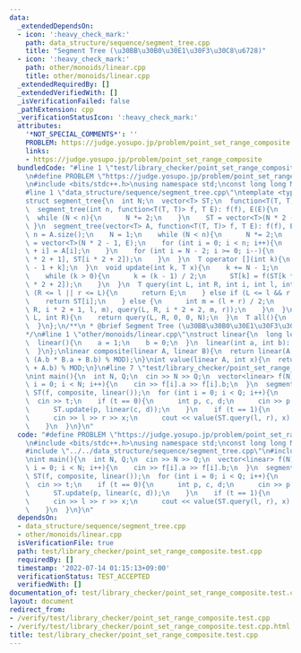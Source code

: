 ```yaml
---
data:
  _extendedDependsOn:
  - icon: ':heavy_check_mark:'
    path: data_structure/sequence/segment_tree.cpp
    title: "Segment Tree (\u30BB\u30B0\u30E1\u30F3\u30C8\u6728)"
  - icon: ':heavy_check_mark:'
    path: other/monoids/linear.cpp
    title: other/monoids/linear.cpp
  _extendedRequiredBy: []
  _extendedVerifiedWith: []
  _isVerificationFailed: false
  _pathExtension: cpp
  _verificationStatusIcon: ':heavy_check_mark:'
  attributes:
    '*NOT_SPECIAL_COMMENTS*': ''
    PROBLEM: https://judge.yosupo.jp/problem/point_set_range_composite
    links:
    - https://judge.yosupo.jp/problem/point_set_range_composite
  bundledCode: "#line 1 \"test/library_checker/point_set_range_composite.test.cpp\"\
    \n#define PROBLEM \"https://judge.yosupo.jp/problem/point_set_range_composite\"\
    \n#include <bits/stdc++.h>\nusing namespace std;\nconst long long MOD = 998244353;\n\
    #line 1 \"data_structure/sequence/segment_tree.cpp\"\ntemplate <typename T>\n\
    struct segment_tree{\n  int N;\n  vector<T> ST;\n  function<T(T, T)> f;\n  T E;\n\
    \  segment_tree(int n, function<T(T, T)> f, T E): f(f), E(E){\n    N = 1;\n  \
    \  while (N < n){\n      N *= 2;\n    }\n    ST = vector<T>(N * 2 - 1, E);\n \
    \ }\n  segment_tree(vector<T> A, function<T(T, T)> f, T E): f(f), E(E){\n    int\
    \ n = A.size();\n    N = 1;\n    while (N < n){\n      N *= 2;\n    }\n    ST\
    \ = vector<T>(N * 2 - 1, E);\n    for (int i = 0; i < n; i++){\n      ST[N - 1\
    \ + i] = A[i];\n    }\n    for (int i = N - 2; i >= 0; i--){\n      ST[i] = f(ST[i\
    \ * 2 + 1], ST[i * 2 + 2]);\n    }\n  }\n  T operator [](int k){\n    return ST[N\
    \ - 1 + k];\n  }\n  void update(int k, T x){\n    k += N - 1;\n    ST[k] = x;\n\
    \    while (k > 0){\n      k = (k - 1) / 2;\n      ST[k] = f(ST[k * 2 + 1], ST[k\
    \ * 2 + 2]);\n    }\n  }\n  T query(int L, int R, int i, int l, int r){\n    if\
    \ (R <= l || r <= L){\n      return E;\n    } else if (L <= l && r <= R){\n  \
    \    return ST[i];\n    } else {\n      int m = (l + r) / 2;\n      return f(query(L,\
    \ R, i * 2 + 1, l, m), query(L, R, i * 2 + 2, m, r));\n    }\n  }\n  T query(int\
    \ L, int R){\n    return query(L, R, 0, 0, N);\n  }\n  T all(){\n    return ST[0];\n\
    \  }\n};\n/**\n * @brief Segment Tree (\u30BB\u30B0\u30E1\u30F3\u30C8\u6728)\n\
    */\n#line 1 \"other/monoids/linear.cpp\"\nstruct linear{\n  long long a, b;\n\
    \  linear(){\n    a = 1;\n    b = 0;\n  }\n  linear(int a, int b): a(a), b(b){\n\
    \  }\n};\nlinear composite(linear A, linear B){\n  return linear(A.a * B.a % MOD,\
    \ (A.b * B.a + B.b) % MOD);\n}\nint value(linear A, int x){\n  return (A.a * x\
    \ + A.b) % MOD;\n}\n#line 7 \"test/library_checker/point_set_range_composite.test.cpp\"\
    \nint main(){\n  int N, Q;\n  cin >> N >> Q;\n  vector<linear> f(N);\n  for (int\
    \ i = 0; i < N; i++){\n    cin >> f[i].a >> f[i].b;\n  }\n  segment_tree<linear>\
    \ ST(f, composite, linear());\n  for (int i = 0; i < Q; i++){\n    int t;\n  \
    \  cin >> t;\n    if (t == 0){\n      int p, c, d;\n      cin >> p >> c >> d;\n\
    \      ST.update(p, linear(c, d));\n    }\n    if (t == 1){\n      int l, r, x;\n\
    \      cin >> l >> r >> x;\n      cout << value(ST.query(l, r), x) << endl;\n\
    \    }\n  }\n}\n"
  code: "#define PROBLEM \"https://judge.yosupo.jp/problem/point_set_range_composite\"\
    \n#include <bits/stdc++.h>\nusing namespace std;\nconst long long MOD = 998244353;\n\
    #include \"../../data_structure/sequence/segment_tree.cpp\"\n#include \"../../other/monoids/linear.cpp\"\
    \nint main(){\n  int N, Q;\n  cin >> N >> Q;\n  vector<linear> f(N);\n  for (int\
    \ i = 0; i < N; i++){\n    cin >> f[i].a >> f[i].b;\n  }\n  segment_tree<linear>\
    \ ST(f, composite, linear());\n  for (int i = 0; i < Q; i++){\n    int t;\n  \
    \  cin >> t;\n    if (t == 0){\n      int p, c, d;\n      cin >> p >> c >> d;\n\
    \      ST.update(p, linear(c, d));\n    }\n    if (t == 1){\n      int l, r, x;\n\
    \      cin >> l >> r >> x;\n      cout << value(ST.query(l, r), x) << endl;\n\
    \    }\n  }\n}\n"
  dependsOn:
  - data_structure/sequence/segment_tree.cpp
  - other/monoids/linear.cpp
  isVerificationFile: true
  path: test/library_checker/point_set_range_composite.test.cpp
  requiredBy: []
  timestamp: '2022-07-14 01:15:13+09:00'
  verificationStatus: TEST_ACCEPTED
  verifiedWith: []
documentation_of: test/library_checker/point_set_range_composite.test.cpp
layout: document
redirect_from:
- /verify/test/library_checker/point_set_range_composite.test.cpp
- /verify/test/library_checker/point_set_range_composite.test.cpp.html
title: test/library_checker/point_set_range_composite.test.cpp
---
```

